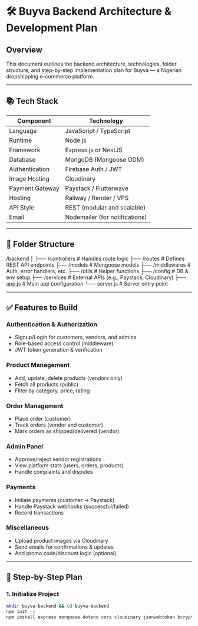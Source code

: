 # 🛠️ Buyva Backend Architecture & Development Plan

## Overview
This document outlines the backend architecture, technologies, folder structure, and step-by-step implementation plan for Buyva — a Nigerian dropshipping e-commerce platform.

---

## 📚 Tech Stack

| Component         | Technology                     |
|------------------|---------------------------------|
| Language          | JavaScript / TypeScript        |
| Runtime           | Node.js                        |
| Framework         | Express.js or NestJS           |
| Database          | MongoDB (Mongoose ODM)         |
| Authentication    | Firebase Auth / JWT            |
| Image Hosting     | Cloudinary                     |
| Payment Gateway   | Paystack / Flutterwave         |
| Hosting           | Railway / Render / VPS         |
| API Style         | REST (modular and scalable)    |
| Email             | Nodemailer (for notifications) |

---

## 🧱 Folder Structure
/backend
│
├── /controllers # Handles route logic
├── /routes # Defines REST API endpoints
├── /models # Mongoose models
├── /middlewares # Auth, error handlers, etc.
├── /utils # Helper functions
├── /config # DB & env setup
├── /services # External APIs (e.g., Paystack, Cloudinary)
├── app.js # Main app configuration
└── server.js # Server entry point


---

## ✅ Features to Build

### Authentication & Authorization
- Signup/Login for customers, vendors, and admins
- Role-based access control (middleware)
- JWT token generation & verification

### Product Management
- Add, update, delete products (vendors only)
- Fetch all products (public)
- Filter by category, price, rating

### Order Management
- Place order (customer)
- Track orders (vendor and customer)
- Mark orders as shipped/delivered (vendor)

### Admin Panel
- Approve/reject vendor registrations
- View platform stats (users, orders, products)
- Handle complaints and disputes

### Payments
- Initiate payments (customer → Paystack)
- Handle Paystack webhooks (successful/failed)
- Record transactions

### Miscellaneous
- Upload product images via Cloudinary
- Send emails for confirmations & updates
- Add promo code/discount logic (optional)

---

## 🧩 Step-by-Step Plan

### 1. Initialize Project
```bash
mkdir buyva-backend && cd buyva-backend
npm init -y
npm install express mongoose dotenv cors cloudinary jsonwebtoken bcryptjs nodemailer

